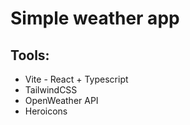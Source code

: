# Simple weather app

## Tools:

- Vite - React + Typescript
- TailwindCSS
- OpenWeather API
- Heroicons
